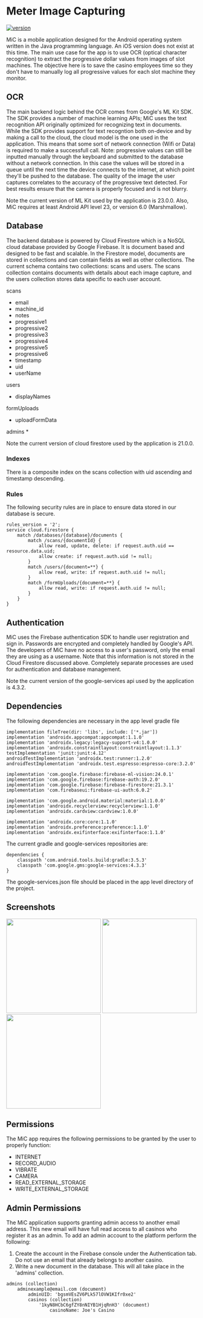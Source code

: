# Meter Image Capturing
[![version](https://img.shields.io/badge/version-2.0.2-success.svg)](https://semver.org)

MiC is a mobile application designed for the Android operating system written in the Java programming language.  An iOS version does not exist at this time.  The main use case for the app is to use OCR (optical character recognition) to extract the progressive dollar values from images of slot machines.  The objective here is to save the casino employees time so they don't have to manually log all progressive values for each slot machine they monitor.  

## OCR ##

The main backend logic behind the OCR comes from Google's ML Kit SDK.  The SDK provides a number of machine learning APIs; MiC uses the text recognition API originally optimized for recognizing text in documents.  While the SDK provides support for text recogntion both on-device and by making a call to the cloud, the cloud model is the one used in the application.  This means that some sort of network connection (Wifi or Data) is required to make a successfull call.  Note: progressive values can still be inputted manually through the keyboard and submitted to the database without a network connection.  In this case the values will be stored in a queue until the next time the device connects to the internet, at which point they'll be pushed to the database.  The quality of the image the user captures correlates to the accuracy of the progressive text detected.  For best results ensure that the camera is properly focused and is not blurry.  

Note the current version of ML Kit used by the application is 23.0.0.  Also, MiC requires at least Android API level 23, or version 6.0 (Marshmallow).  

## Database ##

The backend database is powered by Cloud Firestore which is a NoSQL cloud database provided by Google Firebase.  It is document based and designed to be fast and scalable.  In the Firestore model, documents are stored in collections and can contain fields as well as other collections.  The current schema contains two collections: scans and users.  The scans collection contains documents with details about each image capture, and the users collection stores data specific to each user account.  

scans
 * email
 * machine_id
 * notes
 * progressive1
 * progressive2
 * progressive3
 * progressive4
 * progressive5
 * progressive6
 * timestamp
 * uid
 * userName

users
 * displayNames

formUploads
 * uploadFormData

admins
 * 

Note the current version of cloud firestore used by the application is 21.0.0.  

### Indexes ###
There is a composite index on the scans collection with uid ascending and timestamp descending.  

### Rules ###
The following security rules are in place to ensure data stored in our database is secure.  

```
rules_version = '2';
service cloud.firestore {
	match /databases/{database}/documents {    
		match /scans/{documentId} {
			allow read, update, delete: if request.auth.uid == resource.data.uid;
			allow create: if request.auth.uid != null;
		}
		match /users/{document=**} {
			allow read, write: if request.auth.uid != null;
		}
		match /formUploads/{document=**} {
			allow read, write: if request.auth.uid != null;
		}
	}
}
```

## Authentication ##

MiC uses the Firebase authentication SDK to handle user registration and sign in.  Passwords are encrypted and completely handled by Google's API.  The developers of MiC have no access to a user's password, only the email they are using as a username.  Note that this information is not stored in the Cloud Firestore discussed above.  Completely separate processes are used for authentication and database management.  

Note the current version of the google-services api used by the application is 4.3.2.

## Dependencies ##

The following dependencies are necessary in the app level gradle file

```
implementation fileTree(dir: 'libs', include: ['*.jar'])
implementation 'androidx.appcompat:appcompat:1.1.0'
implementation 'androidx.legacy:legacy-support-v4:1.0.0'
implementation 'androidx.constraintlayout:constraintlayout:1.1.3'
testImplementation 'junit:junit:4.12'
androidTestImplementation 'androidx.test:runner:1.2.0'
androidTestImplementation 'androidx.test.espresso:espresso-core:3.2.0'

implementation 'com.google.firebase:firebase-ml-vision:24.0.1'
implementation 'com.google.firebase:firebase-auth:19.2.0'
implementation 'com.google.firebase:firebase-firestore:21.3.1'
implementation 'com.firebaseui:firebase-ui-auth:6.0.2'

implementation 'com.google.android.material:material:1.0.0'
implementation 'androidx.recyclerview:recyclerview:1.1.0'
implementation 'androidx.cardview:cardview:1.0.0'

implementation 'androidx.core:core:1.1.0'
implementation 'androidx.preference:preference:1.1.0'
implementation 'androidx.exifinterface:exifinterface:1.1.0'
```

The current gradle and google-services repositories are:

```
dependencies {
	classpath 'com.android.tools.build:gradle:3.5.3'
	classpath 'com.google.gms:google-services:4.3.3'
}
```

The google-services.json file should be placed in the app level directory of the project.

## Screenshots ##

<img src="https://raw.githubusercontent.com/alexanderjpowell/meter-image-capturing/master/docs/main_activity.png" width="250">

<img src="https://raw.githubusercontent.com/alexanderjpowell/meter-image-capturing/master/docs/report_data_activity.png" width="250">

<img src="https://raw.githubusercontent.com/alexanderjpowell/meter-image-capturing/master/docs/nav_bar.png" width="250">

## Permissions ##

The MiC app requires the following permissions to be granted by the user to properly function:
 * INTERNET
 * RECORD_AUDIO
 * VIBRATE
 * CAMERA
 * READ_EXTERNAL_STORAGE
 * WRITE_EXTERNAL_STORAGE

## Admin Permissions ##

The MiC application supports granting admin access to another email address.  This new email will have full read access to all casinos who register it as an admin.  To add an admin account to the platform perform the following:

1. Create the account in the Firebase console under the Authentication tab.  Do not use an email that already belongs to another casino.
2. Write a new document in the database.  This will all take place in the 'admins' collection.
```
admins (collection)
	adminexample@email.com (document)
		adminUID: 'bgsmVEsZV6PLk57lOVW1KIfr0xe2'
		casinos (collection)
			'1kyN8HCbC6gfZY8nNIYB1HjqRnH3' (document)
				casinoName: Joe's Casino
```












